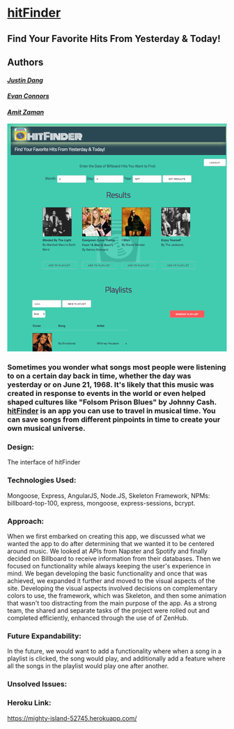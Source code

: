 # [hitFinder](https://mighty-island-52745.herokuapp.com/)

## Find Your Favorite Hits From Yesterday & Today!
## Authors
#### [_Justin Dang_](https://github.com/dangjustintime)
#### [_Evan Connors_](https://github.com/ECBConnors)
#### [_Amit Zaman_](https://github.com/amitzed)

![](assets/markdown-img-paste-20180723125633838.png)


### Sometimes you wonder what songs most people were listening to on a certain day back in time, whether the day was yesterday or on June 21, 1968.  It's likely that this music was created in response to events in the world or even helped shaped cultures like "Folsom Prison Blues" by Johnny Cash.  [hitFinder](https://mighty-island-52745.herokuapp.com/) is an app you can use to travel in musical time.  You can save songs from different pinpoints in time to create your own musical universe.

### Design:
The interface of hitFinder

### Technologies Used:
Mongoose, Express, AngularJS, Node.JS, Skeleton Framework,
NPMs: billboard-top-100, express, mongoose, express-sessions, bcrypt.

### Approach:
When we first embarked on creating this app, we discussed what we wanted the app to do after determining that we wanted it to be centered around music.  We looked at APIs from Napster and Spotify and finally decided on Billboard to receive information from their databases.  Then we focused on functionality while always keeping the user's experience in mind.  We began developing the basic functionality and once that was achieved, we expanded it further and moved to the visual aspects of the site.  Developing the visual aspects involved decisions on complementary colors to use, the framework, which was Skeleton, and then some animation that wasn't too distracting from the main purpose of the app.  As a strong team, the shared and separate tasks of the project were rolled out and completed efficiently, enhanced through the use of of ZenHub.

### Future Expandability:
In the future, we would want to add a functionality where when a song in a playlist is clicked, the song would play, and additionally add a feature where all the songs in the playlist would play one after another.

### Unsolved Issues:


### Heroku Link:
https://mighty-island-52745.herokuapp.com/
